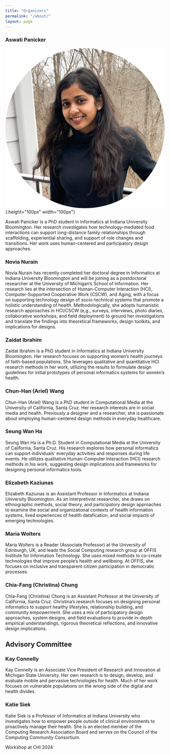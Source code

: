 ```yaml
---
title: "Organizers"
permalink: "/about/"
layout: page
---
```


### Aswati Panicker
![Ash](assets/Organizers/AswatiPanicker.png){:height="100px" width="100px"}

Aswati Panicker is a PhD student in Informatics at Indiana University Bloomington. Her research investigates how technology-mediated food interactions can support long-distance family relationships through scaffolding, experiential sharing, and support of role changes and transitions. Her work uses human-centered and participatory design approaches.

### Novia Nurain
Novia Nurain has recently completed her doctoral degree in Informatics at Indiana University Bloomington and will be joining as a postdoctoral researcher at the University of Michigan’s School of Information. Her research lies at the intersection of Human-Computer Interaction (HCI), Computer-Supported Cooperative Work (CSCW), and Aging, with a focus on supporting technology design of socio-technical systems that promote a holistic understanding of health. Methodologically, she adopts humanistic research approaches in HCI/CSCW (e,g., surveys, interviews, photo diaries, collaborative workshops, and field deployment) to ground her investigations and translate the findings into theoretical frameworks, design toolkits, and implications for designs.

### Zaidat Ibrahim
Zaidat Ibrahim is a PhD student in Informatics at Indiana University Bloomington. Her research focuses on supporting women’s health journeys of faith-based populations. She leverages qualitative and quantitative HCI research methods in her work, utilizing the results to formulate design guidelines for initial prototypes of personal informatics systems for women’s health.

### Chun-Han (Ariel) Wang
Chun-Han (Ariel) Wang is a PhD student in Computational Media at the University of California, Santa Cruz. Her research interests are in social media and health. Previously a designer and a researcher, she is passionate about employing human-centered design methods in everyday healthcare.

### Seung Wan Ha
Seung Wan Ha is a Ph.D. Student in Computational Media at the University of California, Santa Cruz. His research explores how personal informatics can support individuals’ everyday activities and responses during life events. He utilizes qualitative Human-Computer Interaction (HCI) research methods in his work, suggesting design implications and frameworks for designing personal informatics tools.

### Elizabeth Kaziunas
Elizabeth Kaziunas is an Assistant Professor in Informatics at Indiana University Bloomington. As an interpretivist researcher, she draws on ethnographic methods, social theory, and participatory design approaches to examine the social and organizational contexts of health information systems, lived experiences of health datafication, and social impacts of emerging technologies.

### Maria Wolters
Maria Wolters is a Reader (Associate Professor) at the University of Edinburgh, UK, and leads the Social Computing research group at OFFIS Institute for Information Technology. She uses mixed methods to co-create technologies that improve people’s health and wellbeing. At OFFIS, she focuses on inclusive and transparent citizen participation in democratic processes.

### Chia-Fang (Christina) Chung
Chia-Fang (Christina) Chung is an Assistant Professor at the University of California, Santa Cruz. Christina’s research focuses on designing personal informatics to support healthy lifestyles, relationship building, and community empowerment. She uses a mix of participatory design approaches, system designs, and field evaluations to provide in-depth empirical understandings, rigorous theoretical reflections, and innovative design implications.

## Advisory Committee
### Kay Connelly
Kay Connelly is an Associate Vice President of Research and Innovation at Michigan State University. Her own research is to design, develop, and evaluate mobile and pervasive technologies for health. Much of her work focuses on vulnerable populations on the wrong side of the digital and health divides.

### Katie Siek
Katie Siek is a Professor of Informatics at Indiana University who investigates how to empower people outside of clinical environments to proactively manage their health. She is an elected member of the Computing Research Association Board and serves on the Council of the Computing Community Consortium.

Workshop at CHI 2024
